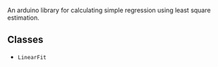 An arduino library for calculating simple regression using
least square estimation.

## Classes

* `LinearFit`
